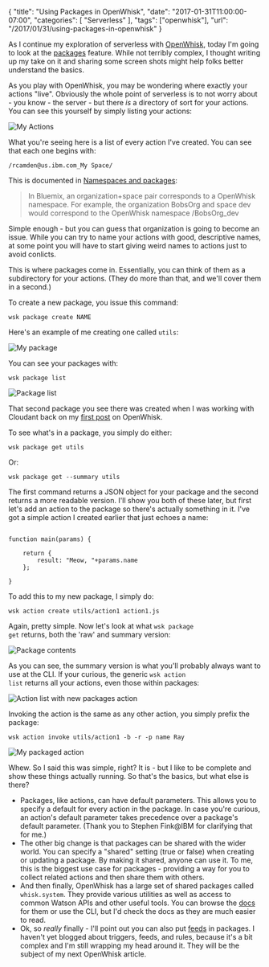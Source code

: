 
{
	"title": "Using Packages in OpenWhisk",
	"date": "2017-01-31T11:00:00-07:00",
	"categories": [
		"Serverless"
	],
	"tags": ["openwhisk"],
	"url": "/2017/01/31/using-packages-in-openwhisk"
}

As I continue my exploration of serverless with [OpenWhisk](https://developer.ibm.com/openwhisk/), today I'm going to look at
the [packages](https://console.ng.bluemix.net/docs/openwhisk/openwhisk_packages.html) feature. While not terribly complex, I thought writing up my take on it and 
sharing some screen shots might help folks better understand the basics.

As you play with OpenWhisk, you may be wondering where exactly your actions "live". Obviously the whole point of serverless is to not
worry about - you know - the server - but there *is* a directory of sort for your actions. You can see this yourself 
by simply listing your actions:

![My Actions](https://static.raymondcamden.com/images/2017/1/owp1.png)

What you're seeing here is a list of every action I've created. You can see that each one begins with:

	/rcamden@us.ibm.com_My Space/

This is documented in [Namespaces and packages](https://console.ng.bluemix.net/docs/openwhisk/openwhisk_reference.html#openwhisk_entities):

<blockquote>
In Bluemix, an organization+space pair corresponds to a OpenWhisk namespace. For example, 
the organization BobsOrg and space dev would correspond to the OpenWhisk namespace /BobsOrg_dev
</blockquote>

Simple enough - but you can guess that organization is going to become an issue. While you can try to name your actions with good, descriptive names, 
at some point you will have to start giving weird names to actions just to avoid conlicts. 

This is where packages come in. Essentially, you can think of them as a subdirectory for your actions. (They do more than that, and we'll cover them in a second.) 

To create a new package, you issue this command:

<pre><code class="language-javascript">wsk package create NAME
</code></pre>

Here's an example of me creating one called <code>utils</code>:

![My package](https://static.raymondcamden.com/images/2017/1/owp2.png)

You can see your packages with:

<pre><code class="language-javascript">wsk package list
</code></pre>

![Package list](https://static.raymondcamden.com/images/2017/1/owp3.png)

That second package you see there was created when I was working with Cloudant back on my [first post](https://www.raymondcamden.com/2016/12/23/going-serverless-with-openwhisk) on OpenWhisk. 

To see what's in a package, you simply do either:

<pre><code class="language-javascript">wsk package get utils
</code></pre>

Or:

<pre><code class="language-javascript">wsk package get --summary utils
</code></pre>

The first command returns a JSON object for your package and the second returns a more readable version. I'll show you both of these later, but first let's add an action to the package so there's 
actually something in it. I've got a simple action I created earlier that just echoes a name:

<pre><code class="language-javascript">
function main(params) {

	return {
		result: "Meow, "+params.name
	};

}
</code></pre>

To add this to my new package, I simply do:

<pre><code class="language-javascript">wsk action create utils/action1 action1.js
</code></pre>

Again, pretty simple. Now let's look at what <code>wsk package get</code> returns, both the 'raw' and summary version:

![Package contents](https://static.raymondcamden.com/images/2017/1/owp4.png)

As you can see, the summary version is what you'll probably always want to use at the CLI. If your curious, the
generic <code>wsk action list</code> returns all your actions, even those within packages:

![Action list with new packages action](https://static.raymondcamden.com/images/2017/1/owp5.png)

Invoking the action is the same as any other action, you simply prefix the package:

<pre><code class="language-javascript">wsk action invoke utils/action1 -b -r -p name Ray
</code></pre>

![My packaged action](https://static.raymondcamden.com/images/2017/1/owp6.png)

Whew. So I said this was simple, right? It is - but I like to be complete and show these things actually running. So that's the basics, but what else is there?

* Packages, like actions, can have default parameters. This allows you to specify a default for every action 
in the package. In case you're curious, an action's default parameter takes precedence over a package's 
default parameter. (Thank you to Stephen Fink@IBM for clarifying that for me.)
* The other big change is that packages can be shared with the wider world. You can specify a "shared" 
setting (true or false) when creating or updating a package. By making it shared, anyone can use it. 
To me, this is the biggest use case for packages - providing a way for you to collect related actions and 
then share them with others.
* And then finally, OpenWhisk has a large set of shared packages called <code>whisk.system</code>. They 
provide various utilities as well as access to common Watson APIs and other useful tools. You can 
browse the [docs](https://console.ng.bluemix.net/docs/openwhisk/openwhisk_catalog.html) for them or use 
the CLI, but I'd check the docs as they are much easier to read.
* Ok, so *really* finally - I'll point out you can also put [feeds](https://console.ng.bluemix.net/docs/openwhisk/openwhisk_packages.html#openwhisk_package_trigger) in packages. I haven't yet blogged about triggers, feeds, and rules, because
it's a bit complex and I'm still wrapping my head around it. They will be the subject of my next OpenWhisk article.

